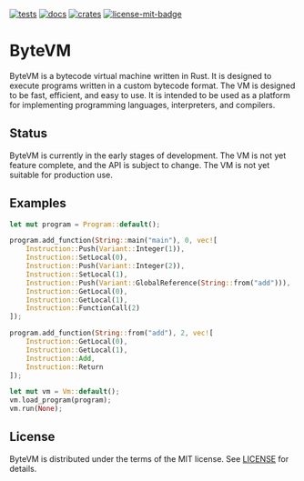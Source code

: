[![tests][1]][2] [![docs][5]][6] [![crates][7]][8] [![license-mit-badge][]](#license)

[1]: https://github.com/burdockcascade/bytevm/actions/workflows/test.yml/badge.svg?branch=master
[2]: https://github.com/burdockcascade/bytevm/actions/workflows/test.yml
[5]: https://docs.rs/bytevm/badge.svg
[6]: https://docs.rs/bytevm
[7]: https://img.shields.io/crates/v/bytevm.svg
[8]: https://crates.io/crates/bytevm
[license-mit-badge]: https://img.shields.io/badge/license-MIT-blue.svg

# ByteVM
ByteVM is a bytecode virtual machine written in Rust. It is designed to execute programs written in a custom bytecode format. The VM is designed to be fast, efficient, and easy to use. It is intended to be used as a platform for implementing programming languages, interpreters, and compilers.

## Status
ByteVM is currently in the early stages of development. The VM is not yet feature complete, and the API is subject to change. The VM is not yet suitable for production use.

## Examples
```rust
let mut program = Program::default();

program.add_function(String::main("main"), 0, vec![
    Instruction::Push(Variant::Integer(1)),
    Instruction::SetLocal(0),
    Instruction::Push(Variant::Integer(2)),
    Instruction::SetLocal(1),
    Instruction::Push(Variant::GlobalReference(String::from("add"))),
    Instruction::GetLocal(0),
    Instruction::GetLocal(1),
    Instruction::FunctionCall(2)
]);

program.add_function(String::from("add"), 2, vec![
    Instruction::GetLocal(0),
    Instruction::GetLocal(1),
    Instruction::Add,
    Instruction::Return
]);

let mut vm = Vm::default();
vm.load_program(program);
vm.run(None);
```

## License
ByteVM is distributed under the terms of the MIT license. See [LICENSE](LICENSE) for details.